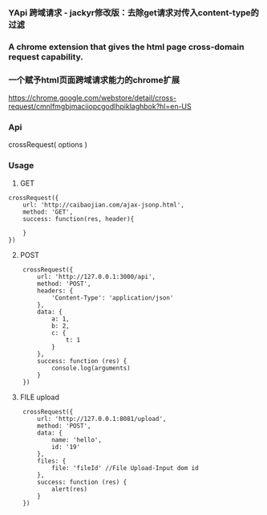 ### YApi 跨域请求 - jackyr修改版：去除get请求对传入content-type的过滤

### A chrome extension that gives the html page cross-domain request capability.
### 一个赋予html页面跨域请求能力的chrome扩展

https://chrome.google.com/webstore/detail/cross-request/cmnlfmgbjmaciiopcgodlhpiklaghbok?hl=en-US

### Api
crossRequest( options )

### Usage
1. GET
```
crossRequest({
    url: 'http://caibaojian.com/ajax-jsonp.html',
    method: 'GET',
    success: function(res, header){

    }
})
```
2. POST
```
    crossRequest({
        url: 'http://127.0.0.1:3000/api',
        method: 'POST',
        headers: {
            'Content-Type': 'application/json'
        },
        data: {
            a: 1,
            b: 2,
            c: {
                t: 1
            }
        },
        success: function (res) {
            console.log(arguments)
        }
    })
```
3. FILE upload
```
    crossRequest({
        url: 'http://127.0.0.1:8081/upload',
        method: 'POST',
        data: {
            name: 'hello',
            id: '19'
        },
        files: {
            file: 'fileId' //File Upload-Input dom id
        },
        success: function (res) {
            alert(res)
        }
    })
```